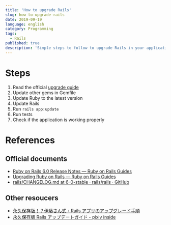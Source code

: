 ```yaml
---
title: 'How to upgrade Rails'
slug: how-to-upgrade-rails
date: 2019-09-19
language: english
category: Programming
tags:
  - Rails
published: true
description: 'Simple steps to follow to upgrade Rails in your application.'
---
```


# Steps

1. Read the official [upgrade guide](https://edgeguides.rubyonrails.org/upgrading_ruby_on_rails.html)
2. Update other gems in Gemfile
3. Update Ruby to the latest version
4. Update Rails
5. Run `rails app:update`
6. Run tests
7. Check if the application is working properly

# References

## Official documents

- [Ruby on Rails 6.0 Release Notes — Ruby on Rails Guides](https://edgeguides.rubyonrails.org/6_0_release_notes.html)
- [Upgrading Ruby on Rails — Ruby on Rails Guides](https://edgeguides.rubyonrails.org/upgrading_ruby_on_rails.html)
- [rails/CHANGELOG.md at 6-0-stable · rails/rails · GitHub](https://github.com/rails/rails/blob/6-0-stable/railties/CHANGELOG.md)

## Other resoucers

- [永久保存版！？伊藤さん式・Rails アプリのアップグレード手順](https://qiita.com/jnchito/items/0ee47108972a0e302caf)
- [永久保存版 Rails アップデートガイド - pixiv inside](https://inside.pixiv.blog/sue445/4751)
